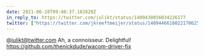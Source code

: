 ```yaml
---
date: 2021-06-28T09:40:37.182820Z
in_reply_to: https://twitter.com/julikt/status/1409438056034226177
twitter: ["https://twitter.com/jkreeftmeijer/status/1409446618022170625"]
---
```

@julikt@twitter.com Ah, a connoisseur. Delightful! https://github.com/thenickdude/wacom-driver-fix
